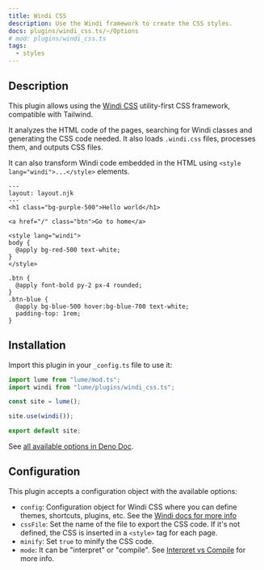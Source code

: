 ```yaml
---
title: Windi CSS
description: Use the Windi framework to create the CSS styles.
docs: plugins/windi_css.ts/~/Options
# mod: plugins/windi_css.ts
tags:
  - styles
---
```


## Description

This plugin allows using the [Windi CSS](https://windicss.org/) utility-first
CSS framework, compatible with Tailwind.

It analyzes the HTML code of the pages, searching for Windi classes and
generating the CSS code needed. It also loads `.windi.css` files, processes
them, and outputs CSS files.

It can also transform Windi code embedded in the HTML using
`<style lang="windi">...</style>` elements.

<lume-code>

```html{title=hello.njk}
---
layout: layout.njk
---
<h1 class="bg-purple-500">Hello world</h1>

<a href="/" class="btn">Go to home</a>

<style lang="windi">
body {
  @apply bg-red-500 text-white;
}
</style>
```

```css{title=styles.windi.css}
.btn {
  @apply font-bold py-2 px-4 rounded;
}
.btn-blue {
  @apply bg-blue-500 hover:bg-blue-700 text-white;
  padding-top: 1rem;
}
```

</lume-code>

## Installation

Import this plugin in your `_config.ts` file to use it:

```js
import lume from "lume/mod.ts";
import windi from "lume/plugins/windi_css.ts";

const site = lume();

site.use(windi());

export default site;
```

See
[all available options in Deno Doc](https://doc.deno.land/https/deno.land/x/lume/plugins/windi_css.ts/~/Options).

## Configuration

This plugin accepts a configuration object with the available options:

- `config`: Configuration object for Windi CSS where you can define themes,
  shortcuts, plugins, etc. See the
  [Windi docs for more info](https://windicss.org/guide/configuration.html)
- `cssFile`: Set the name of the file to export the CSS code. If it's not
  defined, the CSS is inserted in a `<style>` tag for each page.
- `minify`: Set `true` to minify the CSS code.
- `mode`: It can be "interpret" or "compile". See
  [Interpret vs Compile](https://windicss.org/posts/modes.html) for more info.
